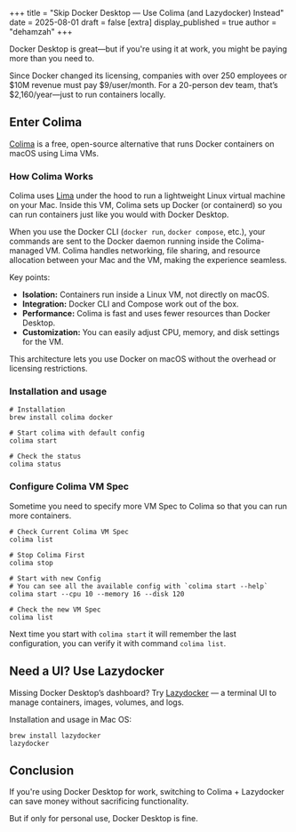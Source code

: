 +++
title = "Skip Docker Desktop — Use Colima (and Lazydocker) Instead"
date = 2025-08-01
draft = false
[extra]
display_published = true 
author = "dehamzah"
+++


Docker Desktop is great—but if you're using it at work, you might be paying more than you need to.

Since Docker changed its licensing, companies with over 250 employees or $10M revenue must pay $9/user/month. For a 20-person dev team, that’s $2,160/year—just to run containers locally.

## Enter Colima

[Colima](https://github.com/abiosoft/colima) is a free, open-source alternative that runs Docker containers on macOS using Lima VMs.


### How Colima Works

Colima uses [Lima](https://github.com/lima-vm/lima) under the hood to run a lightweight Linux virtual machine on your Mac. Inside this VM, Colima sets up Docker (or containerd) so you can run containers just like you would with Docker Desktop.

When you use the Docker CLI (`docker run`, `docker compose`, etc.), your commands are sent to the Docker daemon running inside the Colima-managed VM. Colima handles networking, file sharing, and resource allocation between your Mac and the VM, making the experience seamless.

Key points:
- **Isolation:** Containers run inside a Linux VM, not directly on macOS.
- **Integration:** Docker CLI and Compose work out of the box.
- **Performance:** Colima is fast and uses fewer resources than Docker Desktop.
- **Customization:** You can easily adjust CPU, memory, and disk settings for the VM.

This architecture lets you use Docker on macOS without the overhead or licensing restrictions.


### Installation and usage


```
# Installation
brew install colima docker

# Start colima with default config
colima start

# Check the status
colima status
```

### Configure Colima VM Spec

Sometime you need to specify more VM Spec to Colima so that you can run more containers.

```
# Check Current Colima VM Spec
colima list

# Stop Colima First
colima stop

# Start with new Config
# You can see all the available config with `colima start --help`
colima start --cpu 10 --memory 16 --disk 120

# Check the new VM Spec
colima list
```

Next time you start with `colima start` it will remember the last configuration, you can verify it with command `colima list`.


## Need a UI? Use Lazydocker

Missing Docker Desktop’s dashboard? Try [Lazydocker](https://github.com/jesseduffield/lazydocker) — a terminal UI to manage containers, images, volumes, and logs.

Installation and usage in Mac OS:

```
brew install lazydocker
lazydocker
```

## Conclusion

If you're using Docker Desktop for work, switching to Colima + Lazydocker can save money without sacrificing functionality.

But if only for personal use, Docker Desktop is fine.